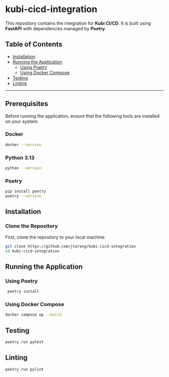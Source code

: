 # kubi-cicd-integration

This repository contains the integration for **Kubi CI/CD**. It is built using **FastAPI** with dependencies managed by **Poetry**.

## Table of Contents

- [Installation](#installation)
- [Running the Application](#running-the-application)
  - [Using Poetry](#using-poetry)
  - [Using Docker Compose](#using-docker-compose)
- [Testing](#testing)
- [Linting](#linting)

---

## Prerequisites
Before running the application, ensure that the following tools are installed on your system:

### Docker

```bash
docker --version
```

### Python 3.13
```bash
python --version
```

### Poetry

```bash
pip install poetry
poetry --version
````

## Installation

### Clone the Repository

First, clone the repository to your local machine:

```bash
git clone https://github.com/jtarang/kubi-cicd-integration
cd kubi-cicd-integration
```

## Running the Application
### Using Poetry 
```bash
 poetry install
 ```

### Using Docker Compose
```bash
docker compose up --build
```

## Testing
```bash 
poetry run pytest
```

## Linting
```bash
poetry run pylint
```
